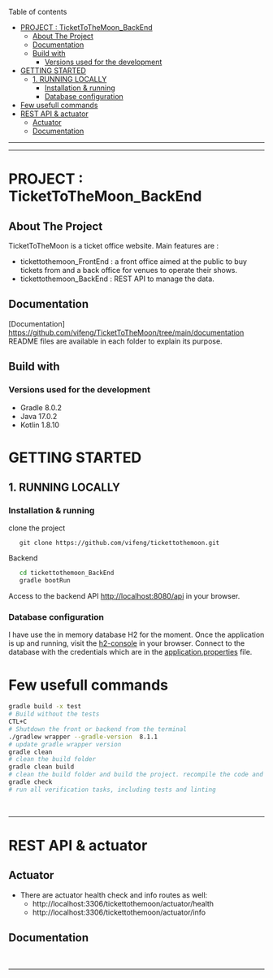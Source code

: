 Table of contents

- [PROJECT : TicketToTheMoon_BackEnd](#project--tickettothemoon_backend)
  - [About The Project](#about-the-project)
  - [Documentation](#documentation)
  - [Build with](#build-with)
    - [Versions used for the development](#versions-used-for-the-development)
- [GETTING STARTED](#getting-started)
  - [1. RUNNING LOCALLY](#1-running-locally)
    - [Installation \& running](#installation--running)
    - [Database configuration](#database-configuration)
- [Few usefull commands](#few-usefull-commands)
- [REST API \& actuator](#rest-api--actuator)
  - [Actuator](#actuator)
  - [Documentation](#documentation-1)

---

---

# PROJECT : TicketToTheMoon_BackEnd

## About The Project

TicketToTheMoon is a ticket office website. Main features are :

- tickettothemoon_FrontEnd : a front office aimed at the public to buy tickets from and a back office for venues to operate their shows.
- tickettothemoon_BackEnd : REST API to manage the data.

## Documentation

[Documentation] https://github.com/vifeng/TicketToTheMoon/tree/main/documentation  
README files are available in each folder to explain its purpose.

## Build with

### Versions used for the development

- Gradle 8.0.2
- Java 17.0.2
- Kotlin 1.8.10

# GETTING STARTED

## 1. RUNNING LOCALLY

### Installation & running

clone the project

```
   git clone https://github.com/vifeng/tickettothemoon.git
```

Backend

```sh
   cd tickettothemoon_BackEnd
   gradle bootRun
```

Access to the backend API [http://localhost:8080/api](http://localhost:8080/api) in your browser.

### Database configuration

I have use the in memory database H2 for the moment. Once the application is up and running, visit the [h2-console](http://localhost:8080/h2-console) in your browser.
Connect to the database with the credentials which are in the [application.properties](src/main/resources/application.properties) file.
</br>

# Few usefull commands

```sh
gradle build -x test
# Build without the tests
CTL+C
# Shutdown the front or backend from the terminal
./gradlew wrapper --gradle-version  8.1.1
# update gradle wrapper version
gradle clean
# clean the build folder
gradle clean build
# clean the build folder and build the project. recompile the code and execute the Test.
gradle check
# run all verification tasks, including tests and linting
```

<br>

---

# REST API & actuator

## Actuator

<!-- TO_UPDATE: README file -->

- There are actuator health check and info routes as well:
  - http://localhost:3306/tickettothemoon/actuator/health
  - http://localhost:3306/tickettothemoon/actuator/info

## Documentation

<br>

---
